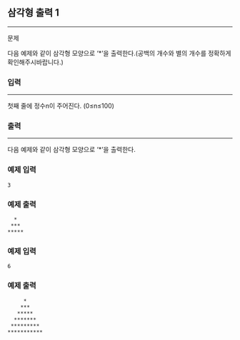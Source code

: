## 삼각형 출력 1
***
문제

다음 예제와 같이 삼각형 모양으로 ‘*’을 출력한다.(공백의 개수와 별의 개수를 정확하게 확인해주시바랍니다.)

 
### 입력
***
첫째 줄에 정수n이 주어진다. (0≤n≤100)




 
### 출력
***
다음 예제와 같이 삼각형 모양으로 ‘*’을 출력한다.

 
### 예제 입력
```
3
```
### 예제 출력
```
  *
 ***
*****
```
 
### 예제 입력
```
6
```
### 예제 출력
```
     *
    ***
   *****
  *******
 *********
***********
```
